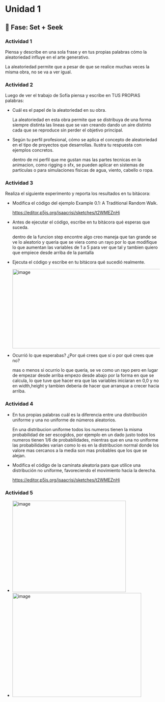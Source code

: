 # Unidad 1

## 🔎 Fase: Set + Seek

### Actividad 1

Piensa y describe en una sola frase y en tus propias palabras cómo la aleatoriedad influye en el arte generativo.

La aleatoriedad permite que a pesar de que se realice muchas veces la misma obra, no se va a ver igual.

### Actividad 2 

Luego de ver el trabajo de Sofía piensa y escribe en TUS PROPIAS palabras:

- Cuál es el papel de la aleatoriedad en su obra.

  La aleatoriedad en esta obra permite que se distribuya de una forma siempre distinta las lineas que se van creando dando un aire distinto cada que se reproduce sin perder el objetivo principal.
  
- Según tu perfil profesional, cómo se aplica el concepto de aleatoriedad en el tipo de proyectos que desarrollas. Ilustra tu respuesta con ejemplos concretos.

  dentro de mi perfil que me gustan mas las partes tecnicas en la animacion, como rigging o sfx, se pueden aplicar en sistemas de particulas o para simulaciones fisicas de agua, viento, cabello o ropa.

### Actividad 3

Realiza el siguiente experimento y reporta los resultados en tu bitácora:

  - Modifica el código del ejemplo Example 0.1: A Traditional Random Walk.
    
    https://editor.p5js.org/isaacrisi/sketches/t2WMEZnHi
    
  - Antes de ejecutar el código, escribe en tu bitácora qué esperas que suceda.
    
    dentro de la funcion step encontre algo creo maneja que tan grande se ve lo aleatorio y queria que se viera como un rayo por lo que modifique lo que aumentan las variables de 1 a 5 para ver que tal y tambien quiero que empiece desde arriba de la pantalla
    
  - Ejecuta el código y escribe en tu bitácora qué sucedió realmente.
    
    <img width="639" height="258" alt="image" src="https://github.com/user-attachments/assets/fbe42cca-97fc-49e0-87a8-7cf0de04978b" />

  - Ocurrió lo que esperabas? ¿Por qué crees que sí o por qué crees que no?
    
    mas o menos si ocurrio lo que queria, se ve como un rayo pero en lugar de empezar desde arriba empezo desde abajo por la forma en que se calcula, lo que tuve que hacer era que las variables iniciaran en 0,0 y no en width,height y tambien deberia de hacer que   arranque a crecer hacia arriba.
    
  
### Actividad 4

  - En tus propias palabras cuál es la diferencia entre una distribución uniforme y una no uniforme de números aleatorios.
    
    En una distribucion uniforme todos los numeros tienen la misma probabilidad de ser escogidos, por ejemplo en un dado justo todos los numeros tienen 1/6 de probabilidades, mientras que en una no uniforme las probabilidades varian como lo es en la distribucion normal donde los valore mas cercanos a la media son mas probables que los que se alejan.
    
  - Modifica el código de la caminata aleatoria para que utilice una distribución no uniforme, favoreciendo el movimiento hacia la derecha.
    
    https://editor.p5js.org/isaacrisi/sketches/t2WMEZnHi

### Actividad 5

  - <img width="369" height="297" alt="image" src="https://github.com/user-attachments/assets/794bd144-44c9-4105-9896-18bdbc879988" />

  - <img width="419" height="338" alt="image" src="https://github.com/user-attachments/assets/325faa08-5d89-4ad3-b518-a7529d9fd959" />


  

    

  
